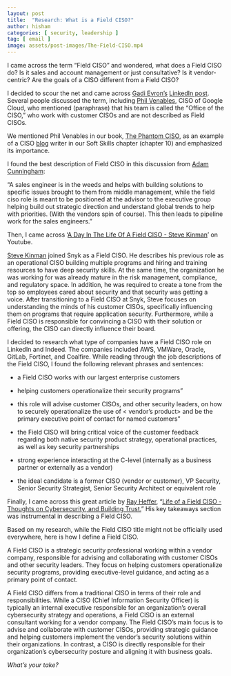 ```yaml
---
layout: post
title:  "Research: What is a Field CISO?"
author: hisham
categories: [ security, leadership ]
tag: [ email ]
image: assets/post-images/The-Field-CISO.mp4
---
```


I came across the term “Field CISO” and wondered, what does a Field CISO do? Is it sales and account management or just consultative? Is it vendor-centric? Are the goals of a CISO different from a Field CISO?

I decided to scour the net and came across [<ins>Gadi Evron’s</ins>](https://www.linkedin.com/in/gadievron/)  [<ins>LinkedIn post</ins>](https://www.linkedin.com/posts/gadievron_what-is-a-field-ciso-why-is-the-word-ciso-activity-6998876734536232960-WwF0). Several people discussed the term, including [<ins>Phil Venables</ins>](https://www.linkedin.com/in/philvenables/), CISO of Google Cloud, who mentioned (paraphrase) that his team is called the “Office of the CISO,” who work with customer CISOs and are not described as Field CISOs.

We mentioned Phil Venables in our book, [<ins>The Phantom CISO</ins>](https://amzn.to/3ABlQkY), as an example of a CISO [<ins>blog</ins>](https://www.philvenables.com/) writer in our Soft Skills chapter (chapter 10) and emphasized its importance.

I found the best description of Field CISO in this discussion from [<ins>Adam Cunningham</ins>](https://www.linkedin.com/in/adamccunningham/):

“A sales engineer is in the weeds and helps with building solutions to specific issues brought to them from middle management, while the field ciso role is meant to be positioned at the advisor to the executive group helping build out strategic direction and understand global trends to help with priorities. (With the vendors spin of course). This then leads to pipeline work for the sales engineers.”

Then, I came across ‘[<ins>A Day In The Life Of A Field CISO - Steve Kinman</ins>](https://www.youtube.com/watch?v=Zi0VbSf34Wo)’ on Youtube. 

[<ins>Steve Kinman</ins>](https://www.linkedin.com/in/stevekinman/) joined Snyk as a Field CISO. He describes his previous role as an operational CISO building multiple programs and hiring and training resources to have deep security skills. At the same time, the organization he was working for was already mature in the risk management, compliance, and regulatory space. In addition, he was required to create a tone from the top so employees cared about security and that security was getting a voice. After transitioning to a Field CISO at Snyk, Steve focuses on understanding the minds of his customer CISOs, specifically influencing them on programs that require application security. Furthermore, while a Field CISO is responsible for convincing a CISO with their solution or offering, the CISO can directly influence their board.

I decided to research what type of companies have a Field CISO role on LinkedIn and Indeed. The companies included AWS, VMWare, Oracle, GitLab, Fortinet, and Coalfire. While reading through the job descriptions of the Field CISO, I found the following relevant phrases and sentences:

- a Field CISO works with our largest enterprise customers
    
- helping customers operationalize their security programs”
    
- this role will advise customer CISOs, and other security leaders, on how to securely operationalize the use of &lt; vendor’s product&gt; and be the primary executive point of contact for named customers”
    
- the Field CISO will bring critical voice of the customer feedback regarding both native security product strategy, operational practices, as well as key security partnerships
    
- strong experience interacting at the C-level (internally as a business partner or externally as a vendor)
    
- the ideal candidate is a former CISO (vendor or customer), VP Security, Senior Security Strategist, Senior Security Architect or equivalent role
    

Finally, I came across this great article by [<ins>Ray Heffer</ins>](https://www.linkedin.com/in/rayheffer/), “[<ins>Life of a Field CISO - Thoughts on Cybersecurity, and Building Trust.</ins>](https://www.linkedin.com/pulse/life-field-ciso-thoughts-cybersecurity-building-ray)” His key takeaways section was instrumental in describing a Field CISO.

Based on my research, while the Field CISO title might not be officially used everywhere, here is how I define a Field CISO.

A Field CISO is a strategic security professional working within a vendor company, responsible for advising and collaborating with customer CISOs and other security leaders. They focus on helping customers operationalize security programs, providing executive-level guidance, and acting as a primary point of contact.

A Field CISO differs from a traditional CISO in terms of their role and responsibilities. While a CISO (Chief Information Security Officer) is typically an internal executive responsible for an organization’s overall cybersecurity strategy and operations, a Field CISO is an external consultant working for a vendor company. The Field CISO’s main focus is to advise and collaborate with customer CISOs, providing strategic guidance and helping customers implement the vendor’s security solutions within their organizations. In contrast, a CISO is directly responsible for their organization’s cybersecurity posture and aligning it with business goals.

*What’s your take?*